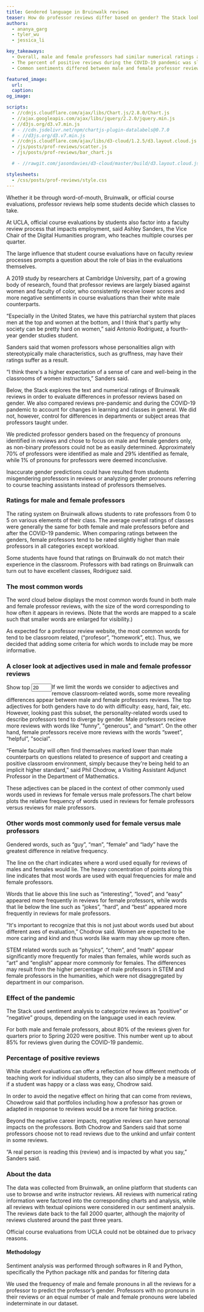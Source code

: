 ```yaml
---
title: Gendered language in Bruinwalk reviews
teaser: How do professor reviews differ based on gender? The Stack looks at the language used in professor reviews on Bruinwalk and examines how review sentiment changed during both online learning.
authors:
  - ananya_garg
  - tyler_wu
  - jessica_li

key_takeaways:
  - Overall, male and female professors had similar numerical ratings and percentages of positive reviews.
  - The percent of positive reviews during the COVID-19 pandemic was slightly higher than those before the pandemic.
  - Common sentiments differed between male and female professor reviews. Reviews for male professors commonly included words related to their teaching, such as “hard”, “smart”, and “understand”, while common words in reviews for female professors were “easy,” “sweet”, and “interesting”.

featured_image:
  url:
  caption:
og_image:

scripts:
  - //cdnjs.cloudflare.com/ajax/libs/Chart.js/2.8.0/Chart.js
  - //ajax.googleapis.com/ajax/libs/jquery/2.2.0/jquery.min.js
  - //d3js.org/d3.v7.min.js
  # - //cdn.jsdelivr.net/npm/chartjs-plugin-datalabels@0.7.0
  # - //d3js.org/d3.v7.min.js
  - //cdnjs.cloudflare.com/ajax/libs/d3-cloud/1.2.5/d3.layout.cloud.js
  - /js/posts/prof-reviews/scatter.js
  - /js/posts/prof-reviews/bar_chart.js

  # - //rawgit.com/jasondavies/d3-cloud/master/build/d3.layout.cloud.js

stylesheets:
  - /css/posts/prof-reviews/style.css
---
```


<script type="module" src="/js/posts/prof-reviews/dropdownMenu.js"></script>
<script type="module" src="/js/posts/prof-reviews/word_cloud.js"></script>
<script type="module" src="/js/posts/prof-reviews/word_freq.js"></script>
<script type="module" src="/js/posts/prof-reviews/rating_vis2.js"></script>
<script type="module" src="/js/posts/prof-reviews/scatter.js"></script>
<!-- <script type="module" src="/js/posts/prof-reviews/bar_chart.js"></script> -->
<script type="module" src="/js/posts/prof-reviews/percent_pos.js"></script>

Whether it be through word-of-mouth, Bruinwalk, or official course evaluations, professor reviews help some students decide which classes to take.

At UCLA, official course evaluations by students also factor into a faculty review process that impacts employment, said Ashley Sanders, the Vice Chair of the Digital Humanities program, who teaches multiple courses per quarter.

The large influence that student course evaluations have on faculty review processes prompts a question about the role of bias in the evaluations themselves.

A 2019 study by researchers at Cambridge University, part of a growing body of research, found that professor reviews are largely biased against women and faculty of color, who consistently receive lower scores and more negative sentiments in course evaluations than their white male counterparts.

“Especially in the United States, we have this patriarchal system that places men at the top and women at the bottom, and I think that's partly why society can be pretty hard on women,” said Antonio Rodriguez, a fourth-year gender studies student.

Sanders said that women professors whose personalities align with stereotypically male characteristics, such as gruffness, may have their ratings suffer as a result.

“I think there's a higher expectation of a sense of care and well-being in the classrooms of women instructors,” Sanders said.

Below, the Stack explores the text and numerical ratings of Bruinwalk reviews in order to evaluate differences in professor reviews based on gender. We also compared reviews pre-pandemic and during the COVID-19 pandemic to account for changes in learning and classes in general. We did not, however, control for differences in departments or subject areas that professors taught under.

We predicted professor genders based on the frequency of pronouns identified in reviews and chose to focus on male and female genders only, as non-binary professors could not be as easily determined. Approximately 70% of professors were identified as male and 29% identified as female, while 1% of pronouns for professors were deemed inconclusive.

Inaccurate gender predictions could have resulted from students misgendering professors in reviews or analyzing gender pronouns referring to course teaching assistants instead of professors themselves.

### Ratings for male and female professors

<!-- bar chart -->
The rating system on Bruinwalk allows students to rate professors from 0 to 5 on various elements of their class. The average overall ratings of classes were generally the same for both female and male professors before and after the COVID-19 pandemic. When comparing ratings between the genders, female professors tend to be rated slightly higher than male professors in all categories except workload.

<div id="stats-menu3"></div>
<div id="rating-svg-div"></div>

Some students have found that ratings on Bruinwalk do not match their experience in the classroom. Professors with bad ratings on Bruinwalk can turn out to have excellent classes, Rodriguez said.

### The most common words

The word cloud below displays the most common words found in both male and female professor reviews, with the size of the word corresponding to how often it appears in reviews. (Note that the words are mapped to a scale such that smaller words are enlarged for visibility.)

<!-- word cloud -->
<div class="word-cloud-div">
  <!-- <div id="stats-menu2a" style="display: inline; float: left;">
    <label for="num-words-input2" 
      style="display: inline-block; text-align: right;">
      Show top
    </label>
    <input type="number" min="10" max="100" step="10" value="30" style="width:5em;" id="num-words-input2">
  </div>
  <div id="stats-menu2" style="display: inline; float: left;"></div><br> -->
  <div id="WC-div" class="WC-div"></div>
</div>

As expected for a professor review website, the most common words for tend to be classroom related, (“profesor”, “homework”, etc). Thus, we decided that adding some criteria for which words to include may be more informative.

### A closer look at adjectives used in male and female professor reviews

<!-- lollipop chart -->
<div id="lollipop-div">
  <div id="stats-menu1a" style="display: inline; float: left;">
    <label for="num-words-input1" 
      style="display: inline-block; text-align: right;">
      Show top
    </label>
    <input type="number" min="10" max="40" step="5" value="20" style="width:4em;" id="num-words-input1">
  </div>
  <div id="stats-menu1" style="display: inline; float: left;"></div>
  <div id="lollipop-svg-div"></div>
</div>

If we limit the words we consider to adjectives and remove classroom-related words, some more revealing differences appear between male and female professors reviews. The top adjectives for both genders have to do with difficulty: easy, hard, fair, etc. However, looking past this subset, the personality-related words used to describe professors tend to diverge by gender. Male professors recieve more reviews with words like "funny", "generous", and “smart”. On the other hand, female professors receive more reviews with the words “sweet”, “helpful”, "social".

“Female faculty will often find themselves marked lower than male counterparts on questions related to presence of support and creating a positive classroom environment, simply because they're being held to an implicit higher standard,” said Phil Chodrow, a Visiting Assistant Adjunct Professor in the Department of Mathematics.

These adjectives can be placed in the context of other commonly used words used in reviews for female versus male professors.The chart below plots the relative frequency of words used in reviews for female professors versus reviews for male professors.

### Other words most commonly used for female versus male professors

<div class="chart-container">
  <canvas id='scatter'></canvas>
</div>

Gendered words, such as “guy”, “man”, “female” and “lady” have the greatest difference in relative frequency.

The line on the chart indicates where a word used equally for reviews of males and females would lie. The heavy concentration of points along this line indicates that most words are used with equal frequencies for male and female professors.

Words that lie above this line such as “interesting”, “loved”, and “easy” appeared more frequently in reviews for female professors, while words that lie below the line such as “jokes”, “hard”, and “best” appeared more frequently in reviews for male professors.

“It's important to recognize that this is not just about words used but about different axes of evaluation,” Chodrow said. Women are expected to be more caring and kind and thus words like warm may show up more often.

STEM related words such as “physics”, “chem”, and “math” appear significantly more frequently for males than females, while words such as “art” and “english” appear more commonly for females. The differences may result from the higher percentage of male professors in STEM and female professors in the humanities, which were not disaggregated by department in our comparison.

### Effect of the pandemic

The Stack used sentiment analysis to categorize reviews as “positive” or “negative” groups, depending on the language used in each review.

For both male and female professors, about 80% of the reviews given for quarters prior to Spring 2020 were positive. This number went up to about 85% for reviews given during the COVID-19 pandemic.

### Percentage of positive reviews

<div class="chart-container">
  <canvas id='myChart'></canvas>
</div>

While student evaluations can offer a reflection of how different methods of teaching work for individual students, they can also simply be a measure of if a student was happy or a class was easy, Chodrow said.

In order to avoid the negative effect on hiring that can come from reviews, Chowdrow said that portfolios including how a professor has grown or adapted in response to reviews would be a more fair hiring practice.

Beyond the negative career impacts, negative reviews can have personal impacts on the professors. Both Chodrow and Sanders said that some professors choose not to read reviews due to the unkind and unfair content in some reviews.

“A real person is reading this (review) and is impacted by what you say,” Sanders said.

### About the data

The data was collected from Bruinwalk, an online platform that students can use to browse and write instructor reviews. All reviews with numerical rating information were factored into the corresponding charts and analysis, while all reviews with textual opinions were considered in our sentiment analysis. The reviews date back to the fall 2000 quarter, although the majority of reviews clustered around the past three years.

Official course evaluations from UCLA could not be obtained due to privacy reasons.

#### Methodology

Sentiment analysis was performed through softwares in R and Python, specifically the Python package nltk and pandas for filtering data

We used the frequency of male and female pronouns in all the reviews for a professor to predict the professor’s gender. Professors with no pronouns in their reviews or an equal number of male and female pronouns were labeled indeterminate in our dataset.
